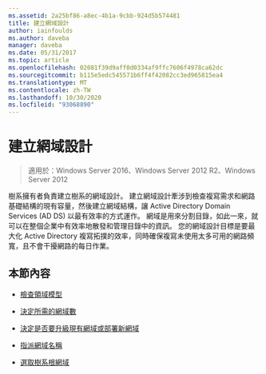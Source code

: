 ```yaml
---
ms.assetid: 2a25bf86-a8ec-4b1a-9cbb-924d5b574481
title: 建立網域設計
author: iainfoulds
ms.author: daveba
manager: daveba
ms.date: 05/31/2017
ms.topic: article
ms.openlocfilehash: 02081f39d9aff0d0334af9ffc7606f4978ca62dc
ms.sourcegitcommit: b115e5edc545571b6ff4f42082cc3ed965815ea4
ms.translationtype: MT
ms.contentlocale: zh-TW
ms.lasthandoff: 10/30/2020
ms.locfileid: "93068890"
---
```

# <a name="creating-a-domain-design"></a>建立網域設計

>適用於：Windows Server 2016、Windows Server 2012 R2、Windows Server 2012

樹系擁有者負責建立樹系的網域設計。 建立網域設計牽涉到檢查複寫需求和網路基礎結構的現有容量，然後建立網域結構，讓 Active Directory Domain Services (AD DS) 以最有效率的方式運作。 網域是用來分割目錄，如此一來，就可以在整個企業中有效率地散發和管理目錄中的資訊。 您的網域設計目標是要最大化 Active Directory 複寫拓撲的效率，同時確保複寫未使用太多可用的網路頻寬，且不會干擾網路的每日作業。

## <a name="in-this-section"></a>本節內容

-   [檢查領域模型](../../ad-ds/plan/Reviewing-the-Domain-Models.md)

-   [決定所需的網域數](../../ad-ds/plan/Determining-the-Number-of-Domains-Required.md)

-   [決定是否要升級現有網域或部署新網域](../../ad-ds/plan/Determining-Whether-to-Upgrade-Existing-Domains-or-Deploy-New-Domains.md)

-   [指派網域名稱](../../ad-ds/plan/Assigning-Domain-Names.md)

-   [選取樹系根網域](../../ad-ds/plan/Selecting-the-Forest-Root-Domain.md)



